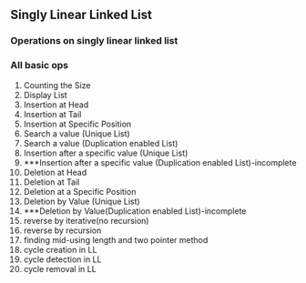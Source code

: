 ## Singly Linear Linked List
### Operations on singly linear linked list
### All basic ops

1.	Counting the Size
2.	Display List
3.	Insertion at Head
4.	Insertion at Tail
5.	Insertion at Specific Position
6.	Search a value (Unique List)
7.	Search a value (Duplication enabled List)
8.	Insertion after a specific value (Unique List)
9.	***Insertion after a specific value (Duplication enabled List)-incomplete
10.	Deletion at Head
11.	Deletion at Tail
12.	Deletion at a Specific Position
13.	Deletion by Value (Unique List)
14.	***Deletion by Value(Duplication enabled List)-incomplete
15. reverse by iterative(no recursion)
16. reverse by recursion
17. finding mid-using length and two pointer method
18. cycle creation in LL
19. cycle detection in LL
20. cycle removal in LL
